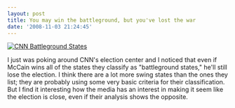 ```yaml
---
layout: post
title: You may win the battleground, but you've lost the war
date: '2008-11-03 21:24:45'
---
```



[![](http://res.cloudinary.com/meshulam/image/upload/v1437619505/battleground_states_pmdisu.jpg "CNN Battleground States")](http://res.cloudinary.com/meshulam/image/upload/v1437619505/battleground_states_pmdisu.jpg)

I just was poking around CNN's election center and I noticed that even if McCain wins all of the states they classify as "battleground states," he'll still lose the election. I think there are a lot more swing states than the ones they list; they are probably using some very basic criteria for their classification. But I find it interesting how the media has an interest in making it seem like the election is close, even if their analysis shows the opposite.


